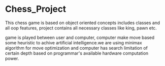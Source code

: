 # Chess_Project

This chess game is based on object oriented concepts includes classes and all oop features,
project contains all necessary classes like king, pawn etc.

game is played between user and computer, computer make move based some heuristic to achive 
artificial intelligence.we are using minimax algorithm for move optimization and computer
has search limitation of certain depth based on programmar's available hardware computation
power.
